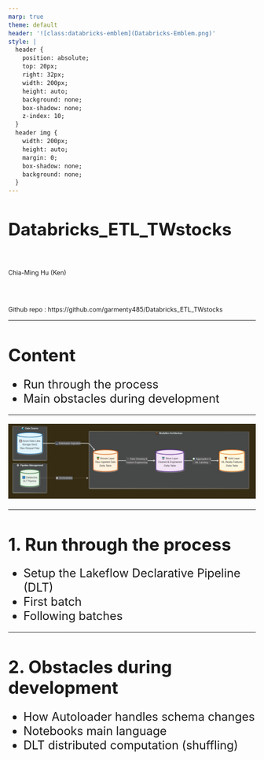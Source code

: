 ```yaml
---
marp: true
theme: default
header: '![class:databricks-emblem](Databricks-Emblem.png)'
style: |
  header {
    position: absolute;
    top: 20px;
    right: 32px;
    width: 200px;
    height: auto;
    background: none;
    box-shadow: none;
    z-index: 10;
  }
  header img {
    width: 200px;
    height: auto;
    margin: 0;
    box-shadow: none;
    background: none;
  }
---
```

<style>
h1 {
  font-size: 2.5em;
}
h2 {
  font-size: 1.8em;
}
li, ul, p {
  font-size: 1.3em;
}
.name {
  margin-top: 60px;
  font-size: 0.9em;
}
</style>

# Databricks_ETL_TWstocks

<div class="name">
Chia-Ming Hu (Ken)
</div>
<div class="name">
Github repo : https://github.com/garmenty485/Databricks_ETL_TWstocks
</div>

---

# Content

- Run through the process  
- Main obstacles during development

---

![class:databricks-emblem](medallion.JPG)

---

# 1. Run through the process

 - Setup the Lakeflow Declarative Pipeline (DLT)
 - First batch  
 - Following batches 

---
# 2. Obstacles during development

 - How Autoloader handles schema changes
 - Notebooks main language  
 - DLT distributed computation (shuffling) 
